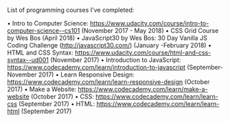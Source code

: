 List of programming courses I've completed:

•	Intro to Computer Science: https://www.udacity.com/course/intro-to-computer-science--cs101 (November 2017 - May 2018)
•	CSS Grid Course by Wes Bos (April 2018)
•	JavaScript30 by Wes Bos: 30 Day Vanilla JS Coding Challenge (http://javascript30.com/) (January -February 2018)
•	HTML and CSS Syntax: https://www.udacity.com/course/html-and-css-syntax--ud001  (November 2017)
•	Introduction to JavaScript: https://www.codecademy.com/learn/introduction-to-javascript  (September-November 2017)
•	Learn Responsive Design: https://www.codecademy.com/learn/learn-responsive-design  (October 2017)
•	Make a Website: https://www.codecademy.com/learn/make-a-website  (October 2017)
•	CSS: https://www.codecademy.com/learn/learn-css  (September 2017)
•	HTML: https://www.codecademy.com/learn/learn-html  (September 2017)


